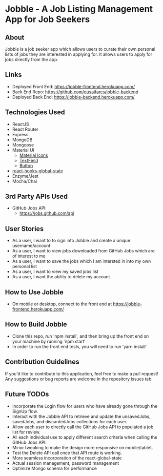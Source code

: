 # Jobble - A Job Listing Management App for Job Seekers

## About

Jobble is a job seeker app which allows users to curate their own personal lists of jobs they are interested in applying for. It allows users to apply for jobs directly from the app.

## Links
- Deployed Front End: https://jobble-frontend.herokuapp.com/
- Back End Repo: https://github.com/qusaifares/jobble-backend
- Deployed Back End: https://jobble-backend.herokuapp.com/

## Technologies Used

- ReactJS
- React Router
- Express
- MongoDB
- Mongoose
- Material UI
  - [Material Icons](https://material-ui.com/components/icons/#icons)
  - [TextField](https://material-ui.com/components/text-fields/)
  - [Button](https://material-ui.com/guides/composition/#button)
- [react-hooks-global-state](https://www.npmjs.com/package/react-hooks-global-state)
- Enzyme/Jest
- Mocha/Chai

## 3rd Party APIs Used

- GitHub Jobs API
  - https://jobs.github.com/api

## User Stories

- As a user, I want to to sign into Jobble and create a unique username/account
- As a user, I want to view jobs downloaded from GitHub Jobs which are of interest to me
- As a user, I want to save the jobs which I am intersted in into my own personal list
- As a user, I want to view my saved jobs list
- As a user, I want the ability to delete my account

## How to Use Jobble

- On mobile or desktop, connect to the front end at https://jobble-frontend.herokuapp.com/

## How to Build Jobble

- Clone this repo, run 'npm install', and then bring up the front end on your machine by running 'npm start'
- In order to run the front end tests, you will need to run 'yarn install'

## Contribution Guidelines

If you'd like to contribute to this application, feel free to make a pull request! Any suggestions or bug reports are welcome in the repository issues tab.

## Future TODOs

- Incorporate the Login flow for users who have already gone through the SignUp flow.
- Interact with the Jobble API to retrieve and update the unsavedJobs, savedJobs, and discardedJobs collections for each user.
- Allow each user to directly call the GitHub Jobs API to populated a job list for review.
- All each individual use to apply different search criteria when calling the GitHub Jobs API.
- Minor tweaking to make the design more responsive on mobile/tablet.
- Test the Delete API call once that API route is working.
- More seamless incorporation of the react-global-state
- Actual session management, password management
- Optimize Mongo schema for performance
